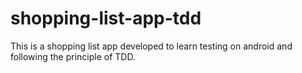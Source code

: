 # shopping-list-app-tdd
This is a shopping list app developed to learn testing on android and following the principle of TDD.

